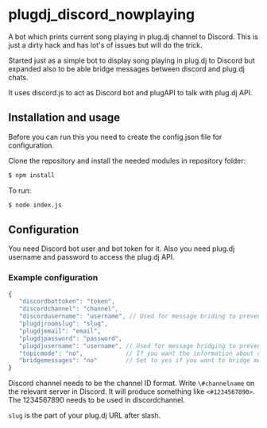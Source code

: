 # plugdj_discord_nowplaying
A bot which prints current song playing in plug.dj channel to Discord. This is just a dirty hack and has lot's of issues but will do the trick.

Started just as a simple bot to display song playing in plug.dj to Discord but expanded also to be able bridge messages between discord and plug.dj chats.

It uses discord.js to act as Discord bot and plugAPI to talk with plug.dj API.
## Installation and usage
Before you can run this you need to create the config.json file for configuration.

Clone the repository and install the needed modules in repository folder:
```bash
$ npm install
```

To run:
```bash
$ node index.js
```

## Configuration
You need Discord bot user and bot token for it.
Also you need plug.dj username and password to access the plug.dj API.
### Example configuration
```js
{
   "discordbottoken": "token",
   "discordchannel": "channel",
   "discordusername": "username", // Used for message briding to prevent loop
   "plugdjroomslug": "slug",
   "plugdjemail": "email",
   "plugdjpassword": "password",
   "plugdjusername": "username", // Used for message bridging to prevent loop
   "topicmode": "no",            // If you want the information about current song to be displayed in topic instead of message change this to yes
   "bridgemessages": "no"        // Set to yes if you want to bridge messages between plug.dj chat and Discord chat. For now needs the discordusername and plugdjusername to be set.
}
```
Discord channel needs to be the channel ID format. Write `\#channelname` on the relevant server in Discord. It will produce something like `<#1234567890>`. The 1234567890 needs to be used in discordchannel.

`slug` is the part of your plug.dj URL after slash. 

